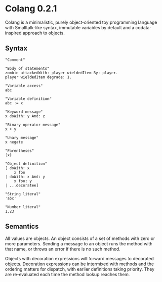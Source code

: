 # Colang 0.2.1

Colang is a minimalistic, purely object-oriented toy programming language with Smalltalk-like syntax, immutable variables by default and a codata-inspired approach to objects.

## Syntax

```
"Comment"

"Body of statements"
zombie attackedWith: player wieldedItem By: player.
player wieldedItem degrade: 1.

"Variable access"
abc

"Variable definition"
abc := x

"Keyword message"
x doWith: y And: z

"Binary operator message"
x + y

"Unary message"
x negate 

"Parentheses"
(x)

"Object definition"
[ doWith: x
    x foo
| doWith: x And: y
    x foo: y
| ...decoratee]

"String literal"
'abc'

"Number literal"
1.23
```

## Semantics

All values are objects. An object consists of a set of methods with zero or more parameters. Sending a message to an object runs the method with that name, or throws an error if there is no such method.

Objects with decoration expressions will forward messages to decorated objects. Decoration expressions can be intermixed with methods and the ordering matters for dispatch, with earlier definitions taking priority. They are re-evaluated each time the method lookup reaches them.